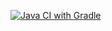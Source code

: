 [![Java CI with Gradle](https://github.com/MarinaaBogdanova/DZ6_BDD/actions/workflows/gradle.yml/badge.svg)](https://github.com/MarinaaBogdanova/DZ6_BDD/actions/workflows/gradle.yml)